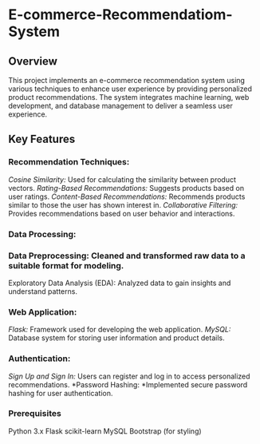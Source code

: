 # E-commerce-Recommendatiom-System
## Overview
This project implements an e-commerce recommendation system using various techniques to enhance user experience by providing personalized product recommendations. The system integrates machine learning, web development, and database management to deliver a seamless user experience.

## Key Features
### Recommendation Techniques:

*Cosine Similarity:* Used for calculating the similarity between product vectors.
*Rating-Based Recommendations:* Suggests products based on user ratings.
*Content-Based Recommendations:* Recommends products similar to those the user has shown interest in.
*Collaborative Filtering:* Provides recommendations based on user behavior and interactions.
### Data Processing:

### Data Preprocessing: Cleaned and transformed raw data to a suitable format for modeling.
Exploratory Data Analysis (EDA): Analyzed data to gain insights and understand patterns.
### Web Application:

*Flask:* Framework used for developing the web application.
*MySQL:* Database system for storing user information and product details.
### Authentication:
*Sign Up and Sign In:* Users can register and log in to access personalized recommendations.
*Password Hashing: *Implemented secure password hashing for user authentication.

### Prerequisites
Python 3.x
Flask
scikit-learn
MySQL
Bootstrap (for styling)
